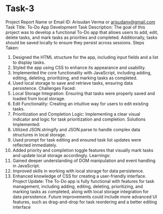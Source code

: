 # Task-3
Project Report
Name or Email ID: Arisudan Verma or arisudanv@gmail.com
Task Title: To-Do App Development
Task Description: The goal of this project was to develop a functional To-Do app that 
allows users to add, edit, delete tasks, and mark tasks as priorities and completed. 
Additionally, tasks should be saved locally to ensure they persist across sessions.
Steps Taken:
1. Designed the HTML structure for the app, including input fields and a list to display 
tasks.
2. Styled the app using CSS to enhance its appearance and usability.
3. Implemented the core functionality with JavaScript, including adding, editing, 
deleting, prioritizing, and marking tasks as completed.
4. Used local storage to save and retrieve tasks, ensuring data persistence.
Challenges Faced:
1. Local Storage Integration: Ensuring that tasks were properly saved and loaded from 
local storage.
2. Edit Functionality: Creating an intuitive way for users to edit existing tasks.
3. Prioritization and Completion Logic: Implementing a clear visual indicator and 
logic for task prioritization and completion.
Solutions Implemented:
1. Utilized JSON.stringify and JSON.parse to handle complex data structures in local 
storage.
2. Used prompt for task editing and ensured task list updates were reflected 
immediately.
3. Added priority and completion toggle features that visually mark tasks and update 
local storage accordingly.
Learnings:
1. Gained deeper understanding of DOM manipulation and event handling in JavaScript.
2. Improved skills in working with local storage for data persistence.
3. Enhanced knowledge of CSS for creating a user-friendly interface.
Project Update: The To-Do app is fully functional with features for task management, 
including adding, editing, deleting, prioritizing, and marking tasks as completed, along with 
local storage integration for data persistence. Future improvements could include more 
advanced UI features, such as drag-and-drop for task reordering and a better editing interface
